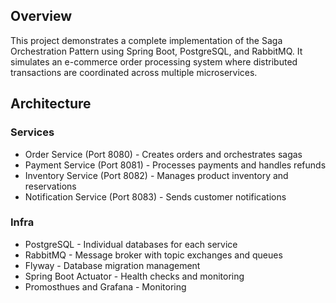 ## Overview
This project demonstrates a complete implementation of the Saga Orchestration Pattern using Spring Boot, PostgreSQL, and RabbitMQ. It simulates an e-commerce order processing system where distributed transactions are coordinated across multiple microservices.

## Architecture

### Services
- Order Service (Port 8080) - Creates orders and orchestrates sagas
- Payment Service (Port 8081) - Processes payments and handles refunds
- Inventory Service (Port 8082) - Manages product inventory and reservations
- Notification Service (Port 8083) - Sends customer notifications

### Infra

- PostgreSQL - Individual databases for each service
- RabbitMQ - Message broker with topic exchanges and queues 
- Flyway - Database migration management
- Spring Boot Actuator - Health checks and monitoring
- Promosthues and Grafana - Monitoring